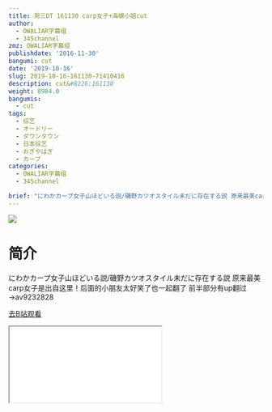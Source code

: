```yaml
---
title: 周三DT 161130 carp女子+海螺小姐cut
author:
  - OWALIAR字幕组
  - 345channel
zmz: OWALIAR字幕组
publishdate: '2016-11-30'
bangumi: cut
date: '2019-10-16'
slug: 2019-10-16-161130-71410416
description: cut&#8226;161130
weight: 8984.0
bangumis:
  - cut
tags:
  - 综艺
  - オードリー
  - ダウンタウン
  - 日本综艺
  - おぎやはぎ
  - カープ
categories:
  - OWALIAR字幕组
  - 345channel

brief: "にわかカープ女子山ほどいる説/磯野カツオスタイル未だに存在する説 原来最美carp女子是出自这里！后面的小朋友太好笑了也一起翻了 前半部分有up翻过→av9232828"
---
```

![](https://raw.githubusercontent.com/tcgriffith/owaraisite/master/static/tmpimg/0aa79fcbf1252da5bde95f454d578d19e6053f3a.jpg.480.jpg)
# 简介  
にわかカープ女子山ほどいる説/磯野カツオスタイル未だに存在する説
原来最美carp女子是出自这里！后面的小朋友太好笑了也一起翻了
前半部分有up翻过→av9232828  

[去B站观看](https://www.bilibili.com/video/av71410416/)
<div class ="resp-container"><iframe class="testiframe" src="//player.bilibili.com/player.html?aid=71410416"", scrolling="no", allowfullscreen="true" > </iframe></div> 
